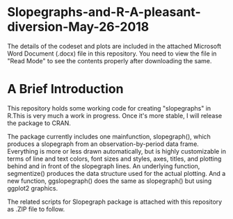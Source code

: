 # Slopegraphs-and-R-A-pleasant-diversion-May-26-2018

The details of the codeset and plots are included in the attached Microsoft Word Document (.docx) file in this repository. 
You need to view the file in "Read Mode" to see the contents properly after downloading the same.

A Brief Introduction
======================

This repository holds some working code for creating "slopegraphs" in R.This is very much a work in progress. Once it's more stable, I will release the package to CRAN.

The package currently includes one mainfunction, slopegraph(), which produces a slopegraph from an observation-by-period data frame. Everything is more or less drawn automatically, but is highly customizable in terms of line and text colors, font sizes and styles, axes, titles, and plotting behind and in front of the slopegraph lines. An underlying function, segmentize() produces the data structure used for the actual plotting. And a new function, ggslopegraph() does the same as slopegraph() but using ggplot2 graphics.

The related scripts for Slopegraph package is attached with this repository as .ZIP file to follow.

